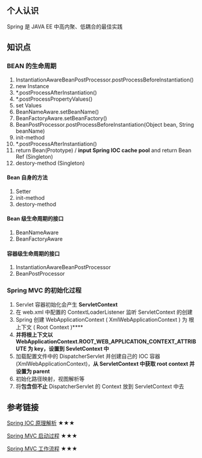 ## 个人认识

Spring 是 JAVA EE 中高内聚、低耦合的最佳实践



## 知识点

### BEAN 的生命周期

1. InstantiationAwareBeanPostProcessor.postProcessBeforeInstantiation()
2. new Instance
3. *.postProcessAfterInstantiation()
4. *.postProcessPropertyValues()
5. set Values
6. BeanNameAware.setBeanName()
7. BeanFactoryAware.setBeanFactory()
8. BeanPostProcessor.postProcessBeforeInstantiation(Object bean, String beanName)
9. init-method
10. *.postProcessAfterInstantiation()
11. return Bean(Prototype) / **input Spring IOC cache pool** and return Bean Ref (Singleton)
12. destory-method (Singleton)

#### Bean 自身的方法

1. Setter
2. init-method
3. destory-method

#### Bean 级生命周期的接口

1. BeanNameAware
2. BeanFactoryAware

#### 容器级生命周期的接口

1. InstantiationAwareBeanPostProcessor
2. BeanPostProcessor

### Spring MVC 的初始化过程

1. Servlet 容器初始化会产生 **ServletContext**
2. 在 web.xml 中配置的 ContextLoaderListener 监听 ServletContext 的创建
3. Spring 创建 WebApplicationContext ( XmlWebApplicationContext ) 为 根上下文 ( Root Context )****
4. **并将根上下文以 WebApplicationContext.ROOT_WEB_APPLICATION_CONTEXT_ATTRIBUTE 为 key，设置到 SevletContext 中**
5. 加载配置文件中的 DispatcherServlet 并创建自己的 IOC 容器 (XmlWebApplicationContext)，**从 ServletContext 中获取 root context 并设置为 parent**
6. 初始化路径映射，视图解析等
7. 将**包含但不止** DispatcherServlet 的 Context 放到 ServletContext 中去

## 参考链接

[Spring IOC 原理解析](http://www.360doc.com/content/17/0917/07/2708086_687778967.shtml) ★★★

[Spring MVC 启动过程](https://www.cnblogs.com/zhangminghui/p/4912631.html) ★★★

[Spring MVC 工作流程](http://blog.csdn.net/james_shu/article/details/54616120) ★★★





